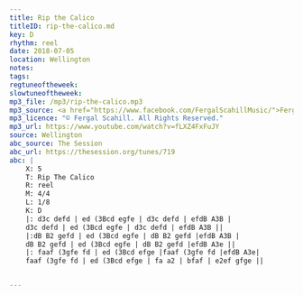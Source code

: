 ```yaml
---
title: Rip the Calico
titleID: rip-the-calico.md
key: D
rhythm: reel
date: 2018-07-05
location: Wellington
notes:
tags:
regtuneoftheweek:
slowtuneoftheweek:
mp3_file: /mp3/rip-the-calico.mp3
mp3_source: <a href="https://www.facebook.com/FergalScahillMusic/">Fergal Scahill</a>, member of <a href="http://www.webanjo3.com/">We Banjo 3</a>
mp3_licence: "© Fergal Scahill. All Rights Reserved."
mp3_url: https://www.youtube.com/watch?v=fLXZ4FxFuJY
source: Wellington
abc_source: The Session
abc_url: https://thesession.org/tunes/719
abc: |
    X: 5
    T: Rip The Calico
    R: reel
    M: 4/4
    L: 1/8
    K: D
    |: d3c defd | ed (3Bcd egfe | d3c defd | efdB A3B |
    d3c defd | ed (3Bcd egfe | d3c defd | efdB A3B ||
    |:dB B2 gefd | ed (3Bcd egfe | dB B2 gefd |efdB A3B |
    dB B2 gefd | ed (3Bcd egfe | dB B2 gefd |efdB A3e ||
    |: faaf (3gfe fd | ed (3Bcd efge |faaf (3gfe fd |efdB A3e|
    faaf (3gfe fd | ed (3Bcd efge | fa a2 | bfaf | e2ef gfge ||


---
```

